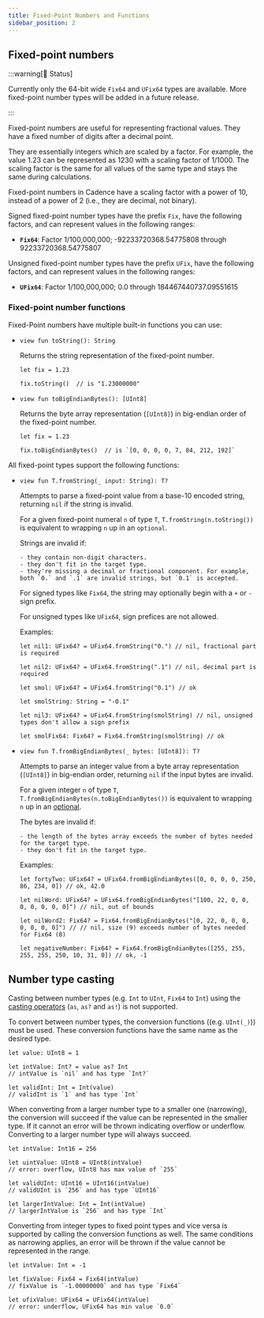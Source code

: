 ```yaml
---
title: Fixed-Point Numbers and Functions
sidebar_position: 2
---
```


## Fixed-point numbers

:::warning[🚧 Status]

Currently only the 64-bit wide `Fix64` and `UFix64` types are available. More fixed-point number types will be added in a future release.

:::

Fixed-point numbers are useful for representing fractional values. They have a fixed number of digits after a decimal point.

They are essentially integers which are scaled by a factor. For example, the value 1.23 can be represented as 1230 with a scaling factor of 1/1000. The scaling factor is the same for all values of the same type and stays the same during calculations.

Fixed-point numbers in Cadence have a scaling factor with a power of 10, instead of a power of 2 (i.e., they are decimal, not binary).

Signed fixed-point number types have the prefix `Fix`, have the following factors, and can represent values in the following ranges:

- **`Fix64`**: Factor 1/100,000,000; -92233720368.54775808 through 92233720368.54775807

Unsigned fixed-point number types have the prefix `UFix`, have the following factors, and can represent values in the following ranges:

- **`UFix64`**: Factor 1/100,000,000; 0.0 through 184467440737.09551615

### Fixed-point number functions

Fixed-Point numbers have multiple built-in functions you can use:

-
    ```cadence
    view fun toString(): String
    ```

    Returns the string representation of the fixed-point number.

    ```cadence
    let fix = 1.23

    fix.toString()  // is "1.23000000"
    ```
-
    ```cadence
    view fun toBigEndianBytes(): [UInt8]
    ```

    Returns the byte array representation (`[UInt8]`) in big-endian order of the fixed-point number.

    ```cadence
    let fix = 1.23

    fix.toBigEndianBytes()  // is `[0, 0, 0, 0, 7, 84, 212, 192]`
    ```

All fixed-point types support the following functions:

-
    ```cadence
    view fun T.fromString(_ input: String): T?
    ```

    Attempts to parse a fixed-point value from a base-10 encoded string, returning `nil` if the string is invalid.

    For a given fixed-point numeral `n` of type `T`, `T.fromString(n.toString())` is equivalent to wrapping `n` up in an `optional`.

    Strings are invalid if:

      - they contain non-digit characters.
      - they don't fit in the target type.
      - they're missing a decimal or fractional component. For example, both `0.` and `.1` are invalid strings, but `0.1` is accepted.

    For signed types like `Fix64`, the string may optionally begin with a `+` or `-` sign prefix.

    For unsigned types like `UFix64`, sign prefices are not allowed.

    Examples:

    ```cadence
    let nil1: UFix64? = UFix64.fromString("0.") // nil, fractional part is required

    let nil2: UFix64? = UFix64.fromString(".1") // nil, decimal part is required

    let smol: UFix64? = UFix64.fromString("0.1") // ok

    let smolString: String = "-0.1"

    let nil3: UFix64? = UFix64.fromString(smolString) // nil, unsigned types don't allow a sign prefix

    let smolFix64: Fix64? = Fix64.fromString(smolString) // ok
    ```

-
    ```cadence
    view fun T.fromBigEndianBytes(_ bytes: [UInt8]): T?
    ```
    Attempts to parse an integer value from a byte array representation (`[UInt8]`) in big-endian order, returning `nil` if the input bytes are invalid.

    For a given integer `n` of type `T`, `T.fromBigEndianBytes(n.toBigEndianBytes())` is equivalent to wrapping `n` up in an [optional].

    The bytes are invalid if:

      - the length of the bytes array exceeds the number of bytes needed for the target type.
      - they don't fit in the target type.

    Examples:

    ```cadence
    let fortyTwo: UFix64? = UFix64.fromBigEndianBytes([0, 0, 0, 0, 250, 86, 234, 0]) // ok, 42.0

    let nilWord: UFix64? = UFix64.fromBigEndianBytes("[100, 22, 0, 0, 0, 0, 0, 0, 0]") // nil, out of bounds

    let nilWord2: Fix64? = Fix64.fromBigEndianBytes("[0, 22, 0, 0, 0, 0, 0, 0, 0]") // // nil, size (9) exceeds number of bytes needed for Fix64 (8)

    let negativeNumber: Fix64? = Fix64.fromBigEndianBytes([255, 255, 255, 255, 250, 10, 31, 0]) // ok, -1
    ```

## Number type casting

Casting between number types (e.g. `Int` to `UInt`, `Fix64` to `Int`) using the [casting operators] (`as`, `as?` and `as!`) is not supported.

To convert between number types, the conversion functions ((e.g. `UInt(_)`)) must be used. These conversion functions have the same name as the desired type.

```cadence
let value: UInt8 = 1

let intValue: Int? = value as? Int 
// intValue is `nil` and has type `Int?`

let validInt: Int = Int(value)
// validInt is `1` and has type `Int`
```

When converting from a larger number type to a smaller one (narrowing), the conversion will succeed if the value can be represented in the smaller type. If it cannot an error will be thrown indicating overflow or underflow. Converting to a larger number type will always succeed.

```cadence
let intValue: Int16 = 256

let uintValue: UInt8 = UInt8(intValue)
// error: overflow, UInt8 has max value of `255`

let validUInt: UInt16 = UInt16(intValue)
// validUInt is `256` and has type `UInt16`

let largerIntValue: Int = Int(intValue)
// largerIntValue is `256` and has type `Int`
```

Converting from integer types to fixed point types and vice versa is supported by calling the conversion functions as well. The same conditions as narrowing applies, an error will be thrown if the value cannot be represented in the range.

```cadence
let intValue: Int = -1

let fixValue: Fix64 = Fix64(intValue)
// fixValue is `-1.00000000` and has type `Fix64`

let ufixValue: UFix64 = UFix64(intValue)
// error: underflow, UFix64 has min value `0.0`
```

<!-- Relative links. Will not render on the page -->

[optional]: ./anystruct-anyresource-opts-never.md#optionals
[casting operators]: ../operators/casting-operators